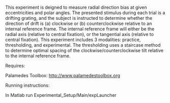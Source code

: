 This experiment is deigned to measure radial direction bias at given eccentricities and polar angles.
The presented stimulus during each trial is a drifting grating, and the subject is instructed to determine
whether the direction of drift is (a) clockwise or (b) counterclockwise relative to an internal reference frame.
The internal reference frame will either be the radial axis (relative to central fixation), or the tangential axis (relative to central fixation).
This experiment includes 3 modalities: practice, thresholding, and experimental. The thresholding uses a staircase method to
determine optimal spacing of the clockwise/counterclockwise tilt relative to the internal reference frame.


Requires:

Palamedes Toolbox: http://www.palamedestoolbox.org


Running instructions:

In Matlab run Experimental_Setup/Main/expLauncher
